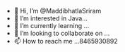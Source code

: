 - 👋 Hi, I’m @MaddibhatlaSriram
- 👀 I’m interested in Java... 
- 🌱 I’m currently learning ...
- 💞️ I’m looking to collaborate on ...
- 📫 How to reach me ...8465930892

<!---
MaddibhatlaSriram/MaddibhatlaSriram is a ✨ special ✨ repository because its `README.md` (this file) appears on your GitHub profile.
You can click the Preview link to take a look at your changes.
--->
